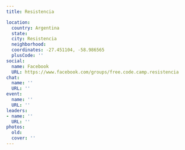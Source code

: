 ```yaml
---
title: Resistencia

location:
  country: Argentina
  state: 
  city: Resistencia
  neighborhood: 
  coordinates: -27.451104, -58.986565
  plusCode: ''
social:
  name: Facebook
  URL: https://www.facebook.com/groups/free.code.camp.resistencia
chat:
  name: ''
  URL: ''
event:
  name: ''
  URL: ''
leaders:
- name: ''
  URL: ''
photos:
  old: 
  cover: ''
---
```

